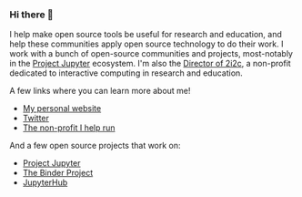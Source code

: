 ### Hi there 👋

I help make open source tools be useful for research and education, and help these communities apply open source technology to do their work. I work with a bunch of open-source communities and projects, most-notably in the [Project Jupyter](https://jupyter.org) ecosystem. I'm also the [Director of 2i2c](https://2i2c.org), a non-profit dedicated to interactive computing in research and education.

A few links where you can learn more about me!

- [My personal website](https://predictablynoisy.com)
- [Twitter](https://twitter.com/choldgraf)
- [The non-profit I help run](https://2i2c.org)

And a few open source projects that work on:

- [Project Jupyter](https://jupyter.org)
- [The Binder Project](https://mybinder.org)
- [JupyterHub](https://jupyter.org/hub)
